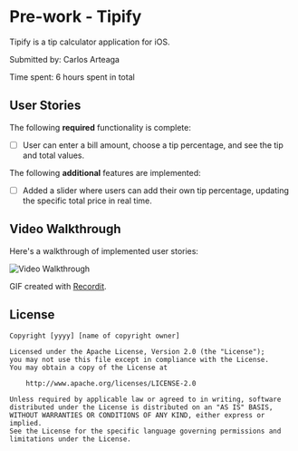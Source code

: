 # Pre-work - Tipify

Tipify is a tip calculator application for iOS.

Submitted by: Carlos Arteaga  

Time spent: 6 hours spent in total

## User Stories

The following **required** functionality is complete:

* [ ] User can enter a bill amount, choose a tip percentage, and see the tip and total values.


The following **additional** features are implemented:

- [ ] Added a slider where users can add their own tip percentage, updating the specific total price in real time.

## Video Walkthrough 

Here's a walkthrough of implemented user stories:

<img src='http://g.recordit.co/WJrvAyeY2L.gif' title='Video Walkthrough' width='' alt='Video Walkthrough' />

GIF created with [Recordit](http://www.recordit.co).

## License

    Copyright [yyyy] [name of copyright owner]

    Licensed under the Apache License, Version 2.0 (the "License");
    you may not use this file except in compliance with the License.
    You may obtain a copy of the License at

        http://www.apache.org/licenses/LICENSE-2.0

    Unless required by applicable law or agreed to in writing, software
    distributed under the License is distributed on an "AS IS" BASIS,
    WITHOUT WARRANTIES OR CONDITIONS OF ANY KIND, either express or implied.
    See the License for the specific language governing permissions and
    limitations under the License.
